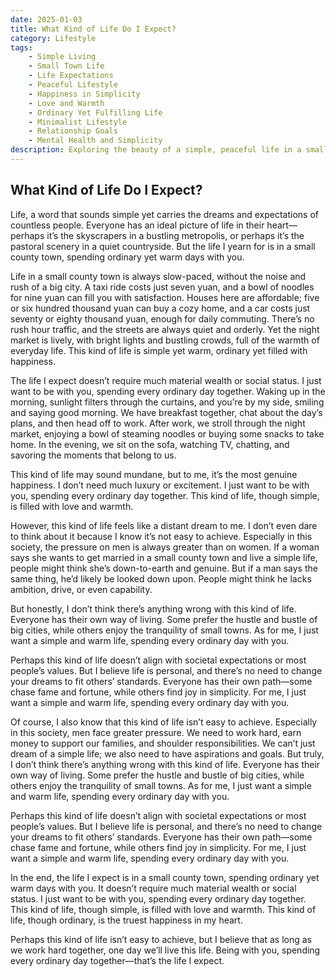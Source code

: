 ```yaml
---
date: 2025-01-03
title: What Kind of Life Do I Expect?
category: Lifestyle
tags:
    - Simple Living
    - Small Town Life
    - Life Expectations
    - Peaceful Lifestyle
    - Happiness in Simplicity
    - Love and Warmth
    - Ordinary Yet Fulfilling Life
    - Minimalist Lifestyle
    - Relationship Goals
    - Mental Health and Simplicity
description: Exploring the beauty of a simple, peaceful life in a small town. This article reflects on the joys of slow-paced living, the warmth of love, and the fulfillment found in everyday moments. Discover why a life of simplicity and connection might be the key to true happiness.
---
```


## What Kind of Life Do I Expect?

Life, a word that sounds simple yet carries the dreams and expectations of countless people. Everyone has an ideal picture of life in their heart—perhaps it’s the skyscrapers in a bustling metropolis, or perhaps it’s the pastoral scenery in a quiet countryside. But the life I yearn for is in a small county town, spending ordinary yet warm days with you.

Life in a small county town is always slow-paced, without the noise and rush of a big city. A taxi ride costs just seven yuan, and a bowl of noodles for nine yuan can fill you with satisfaction. Houses here are affordable; five or six hundred thousand yuan can buy a cozy home, and a car costs just seventy or eighty thousand yuan, enough for daily commuting. There’s no rush hour traffic, and the streets are always quiet and orderly. Yet the night market is lively, with bright lights and bustling crowds, full of the warmth of everyday life. This kind of life is simple yet warm, ordinary yet filled with happiness.

The life I expect doesn’t require much material wealth or social status. I just want to be with you, spending every ordinary day together. Waking up in the morning, sunlight filters through the curtains, and you’re by my side, smiling and saying good morning. We have breakfast together, chat about the day’s plans, and then head off to work. After work, we stroll through the night market, enjoying a bowl of steaming noodles or buying some snacks to take home. In the evening, we sit on the sofa, watching TV, chatting, and savoring the moments that belong to us.

This kind of life may sound mundane, but to me, it’s the most genuine happiness. I don’t need much luxury or excitement. I just want to be with you, spending every ordinary day together. This kind of life, though simple, is filled with love and warmth.

However, this kind of life feels like a distant dream to me. I don’t even dare to think about it because I know it’s not easy to achieve. Especially in this society, the pressure on men is always greater than on women. If a woman says she wants to get married in a small county town and live a simple life, people might think she’s down-to-earth and genuine. But if a man says the same thing, he’d likely be looked down upon. People might think he lacks ambition, drive, or even capability.

But honestly, I don’t think there’s anything wrong with this kind of life. Everyone has their own way of living. Some prefer the hustle and bustle of big cities, while others enjoy the tranquility of small towns. As for me, I just want a simple and warm life, spending every ordinary day with you.

Perhaps this kind of life doesn’t align with societal expectations or most people’s values. But I believe life is personal, and there’s no need to change your dreams to fit others’ standards. Everyone has their own path—some chase fame and fortune, while others find joy in simplicity. For me, I just want a simple and warm life, spending every ordinary day with you.

Of course, I also know that this kind of life isn’t easy to achieve. Especially in this society, men face greater pressure. We need to work hard, earn money to support our families, and shoulder responsibilities. We can’t just dream of a simple life; we also need to have aspirations and goals. But truly, I don’t think there’s anything wrong with this kind of life. Everyone has their own way of living. Some prefer the hustle and bustle of big cities, while others enjoy the tranquility of small towns. As for me, I just want a simple and warm life, spending every ordinary day with you.

Perhaps this kind of life doesn’t align with societal expectations or most people’s values. But I believe life is personal, and there’s no need to change your dreams to fit others’ standards. Everyone has their own path—some chase fame and fortune, while others find joy in simplicity. For me, I just want a simple and warm life, spending every ordinary day with you.

In the end, the life I expect is in a small county town, spending ordinary yet warm days with you. It doesn’t require much material wealth or social status. I just want to be with you, spending every ordinary day together. This kind of life, though simple, is filled with love and warmth. This kind of life, though ordinary, is the truest happiness in my heart.

Perhaps this kind of life isn’t easy to achieve, but I believe that as long as we work hard together, one day we’ll live this life. Being with you, spending every ordinary day together—that’s the life I expect.
